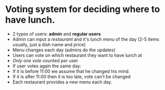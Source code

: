 # Voting system for deciding where to have lunch.

- 2 types of users: **admin** and **regular users**
- Admin can input a *restaurant* and it's *lunch menu* of the day (2-5 items usually, just a dish name and price)
- Menu changes each day (admins do the updates)
- Users can vote on which restaurant they want to have lunch at
- *Only one vote* counted per user
- If user votes again the same day:
- If it is before 11:00 we assume that he changed his mind.
- If it is after 11:00 then it is too late, vote can't be changed
- Each restaurant provides a new menu each day.

